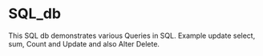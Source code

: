 # SQL_db



This SQL db demonstrates various Queries in SQL. Example update select, sum, Count and Update and also Alter Delete.
